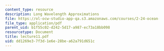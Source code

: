 ```yaml
---
content_type: resource
description: Long Wavelength Approximations
file: https://ol-ocw-studio-app-qa.s3.amazonaws.com/courses/2-24-ocean-wave-interaction-with-ships-and-offshore-energy-systems-13-022-spring-2002/dd1269e37f3d1e6e28bea62a791d651c_lecture11.pdf
file_type: application/pdf
parent_uid: b1f55c02-d242-5d17-a987-ec73a18bb098
resourcetype: Document
title: lecture11.pdf
uid: dd1269e3-7f3d-1e6e-28be-a62a791d651c
---
```

